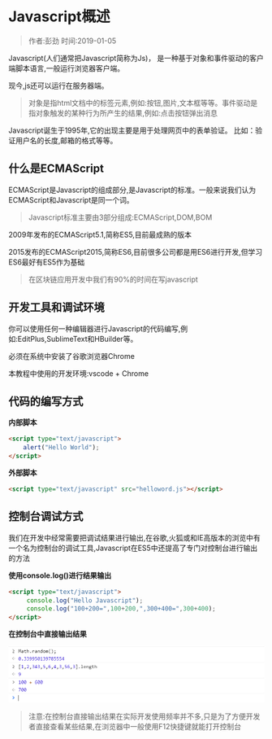 # Javascript概述

> 作者:彭劲  时间:2019-01-05

Javascript(人们通常把Javascript简称为Js)，
是一种基于对象和事件驱动的客户端脚本语言,一般运行浏览器客户端。

现今,js还可以运行在服务器端。

> 对象是指html文档中的标签元素,例如:按钮,图片,文本框等等。事件驱动是指对象触发的某种行为所产生的结果,例如:点击按钮弹出消息


Javascript诞生于1995年,它的出现主要是用于处理网页中的表单验证。
比如：验证用户名的长度,邮箱的格式等等。


## 什么是ECMAScript

ECMAScript是Javascript的组成部分,是Javascript的标准。一般来说我们认为ECMAScript和Javascript是同一个词。

> Javascript标准主要由3部分组成:ECMAScript,DOM,BOM

2009年发布的ECMAScript5.1,简称ES5,目前最成熟的版本

2015发布的ECMAScript2015,简称ES6,目前很多公司都是用ES6进行开发,但学习ES6最好有ES5作为基础

> 在区块链应用开发中我们有90%的时间在写javascript


## 开发工具和调试环境

你可以使用任何一种编辑器进行Javascript的代码编写,例如:EditPlus,SublimeText和HBuilder等。

必须在系统中安装了谷歌浏览器Chrome

本教程中使用的开发环境:vscode + Chrome


## 代码的编写方式

**内部脚本**

```html
<script type="text/javascript">
	alert("Hello World");
</script>
```

**外部脚本**

``` html
<script type="text/javascript" src="helloword.js"></script>
```

## 控制台调试方式

我们在开发中经常需要把调试结果进行输出,在谷歌,火狐或和IE高版本的浏览中有一个名为控制台的调试工具,Javascript在ES5中还提高了专门对控制台进行输出的方法

**使用console.log()进行结果输出**

```html
<script type="text/javascript">
     console.log("Hello Javascript");
     console.log("100+200=",100+200,",300+400=",300+400);
</script>
```
**在控制台中直接输出结果**

![](./images/console_log.png)

> 注意:在控制台直接输出结果在实际开发使用频率并不多,只是为了方便开发者直接查看某些结果,在浏览器中一般使用F12快捷键就能打开控制台